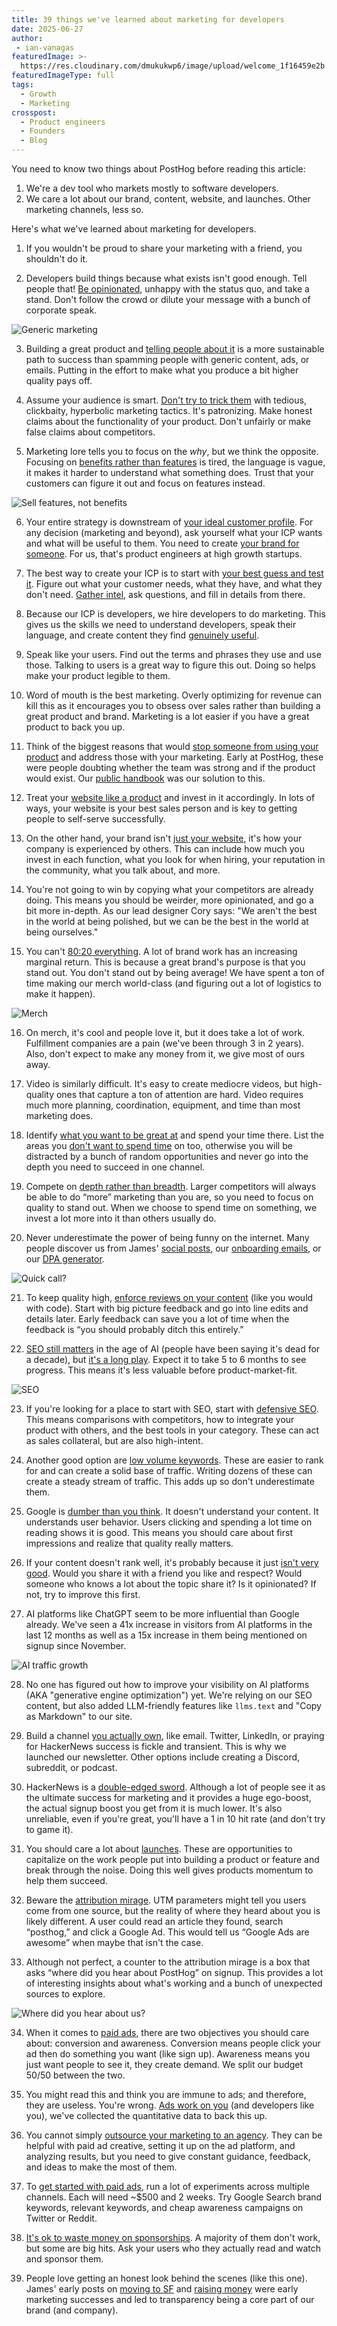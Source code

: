 ```yaml
---
title: 39 things we've learned about marketing for developers
date: 2025-06-27
author:
 - ian-vanagas
featuredImage: >-
  https://res.cloudinary.com/dmukukwp6/image/upload/welcome_1f16459e2b.png
featuredImageType: full
tags:
  - Growth
  - Marketing
crosspost:
  - Product engineers
  - Founders
  - Blog
---
```


You need to know two things about PostHog before reading this article:

1. We're a dev tool who markets mostly to software developers.
2. We care a lot about our brand, content, website, and launches. Other marketing channels, less so.

Here's what we've learned about marketing for developers.

1. If you wouldn't be proud to share your marketing with a friend, you shouldn't do it.

2. Developers build things because what exists isn't good enough. Tell people that! [Be opinionated](/handbook/growth/marketing#1-be-opinionated), unhappy with the status quo, and take a stand. Don't follow the crowd or dilute your message with a bunch of corporate speak.

![Generic marketing](https://res.cloudinary.com/dmukukwp6/image/upload/whathappened_cc03f5e458.png)

3. Building a great product and [telling people about it](/handbook/growth/marketing#2-pull-dont-push) is a more sustainable path to success than spamming people with generic content, ads, or emails. Putting in the effort to make what you produce a bit higher quality pays off. 

4. Assume your audience is smart. [Don't try to trick them](/handbook/growth/marketing#3-no-sneaky-shit) with tedious, clickbaity, hyperbolic marketing tactics. It's patronizing. Make honest claims about the functionality of your product. Don't unfairly or make false claims about competitors.

5. Marketing lore tells you to focus on the *why*, but we think the opposite. Focusing on [benefits rather than features](/founders/features-sell) is tired, the language is vague, it makes it harder to understand what something does. Trust that your customers can figure it out and focus on features instead. 

![Sell features, not benefits](https://res.cloudinary.com/dmukukwp6/image/upload/sellfeatures_b1c7c146f8.png)

6. Your entire strategy is downstream of [your ideal customer profile](/newsletter/ideal-customer-profile-framework#2-your-entire-strategy-is-downstream-of-your-icp). For any decision (marketing and beyond), ask yourself what your ICP wants and what will be useful to them. You need to create [your brand for someone](/blog/brand#you-need-to-create-your-brand-for-someone). For us, that's product engineers at high growth startups.

7. The best way to create your ICP is to start with [your best guess and test it](/newsletter/ideal-customer-profile-framework#3-start-with-your-best-guess-and-test-it). Figure out what your customer needs, what they have, and what they don't need. [Gather intel](/newsletter/ideal-customer-profile-framework#4-gather-intel-every-way-you-can), ask questions, and fill in details from there.

8. Because our ICP is developers, we hire developers to do marketing. This gives us the skills we need to understand developers, speak their language, and create content they find [genuinely useful](/founders/dev-marketing-for-startups).

9. Speak like your users. Find out the terms and phrases they use and use those. Talking to users is a great way to figure this out. Doing so helps make your product legible to them. 

10. Word of mouth is the best marketing. Overly optimizing for revenue can kill this as it encourages you to obsess over sales rather than building a great product and brand. Marketing is a lot easier if you have a great product to back you up.

11. Think of the biggest reasons that would [stop someone from using your product](/blog/brand#what-would-stop-me-from-using-this-thing) and address those with your marketing. Early at PostHog, these were people doubting whether the team was strong and if the product would exist. Our [public handbook](/handbook) was our solution to this.

12. Treat your [website like a product](/handbook/how-we-get-users#we-happily-spend-lots-of-money-on-our-website) and invest in it accordingly. In lots of ways, your website is your best sales person and is key to getting people to self-serve successfully. 

13. On the other hand, your brand isn't [just your website](/blog/brand#your-brand-isnt-just-your-website), it's how your company is experienced by others. This can include how much you invest in each function, what you look for when hiring, your reputation in the community, what you talk about, and more.

14. You're not going to win by copying what your competitors are already doing. This means you should be weirder, more opinionated, and go a bit more in-depth. As our lead designer Cory says: "We aren't the best in the world at being polished, but we can be the best in the world at being ourselves."

15. You can't [80:20 everything](/blog/brand#you-cant-8020-everything). A lot of brand work has an increasing marginal return. This is because a great brand's purpose is that you stand out. You don't stand out by being average! We have spent a ton of time making our merch world-class (and figuring out a lot of logistics to make it happen). 

![Merch](https://res.cloudinary.com/dmukukwp6/image/upload/merch_store_a97f57c226.png)

16. On merch, it's cool and people love it, but it does take a lot of work. Fulfillment companies are a pain (we've been through 3 in 2 years). Also, don't expect to make any money from it, we give most of ours away.

17. Video is similarly difficult. It's easy to create mediocre videos, but high-quality ones that capture a ton of attention are hard. Video requires much more planning, coordination, equipment, and time than most marketing does.

18. Identify [what you want to be great at](/newsletter/b2b-startup-marketing-strategy#1-prioritize-what-you-care-about-) and spend your time there. List the areas you [don't want to spend time](/handbook/growth/marketing#things-we-dont-want-to-spend-time-on) on too, otherwise you will be distracted by a bunch of random opportunities and never go into the depth you need to succeed in one channel. 

19. Compete on [depth rather than breadth](/newsletter/b2b-startup-marketing-strategy#2-compete-on-depth-not-breadth-). Larger competitors will always be able to do “more” marketing than you are, so you need to focus on quality to stand out. When we choose to spend time on something, we invest a lot more into it than others usually do.

20. Never underestimate the power of being funny on the internet. Many people discover us from James' [social posts](http://x.com/james406), our [onboarding emails](https://x.com/stephsmithio/status/1927743711934337510), or our [DPA generator](/dpa).

![Quick call?](https://res.cloudinary.com/dmukukwp6/image/upload/Clean_Shot_2025_07_11_at_11_45_32_2x_e4d049a538.png)

21. To keep quality high, [enforce reviews on your content](/founders/dev-marketing-for-startups#enforce-code-reviews-on-your-content) (like you would with code). Start with big picture feedback and go into line edits and details later. Early feedback can save you a lot of time when the feedback is “you should probably ditch this entirely.”

22. [SEO still matters](/newsletter/seo-for-startups#9-yes-your-startup-still-needs-seo) in the age of AI (people have been saying it's dead for a decade), but [it's a long play](/newsletter/b2b-startup-marketing-strategy#7-invest-in-seo-after-product-market-fit-). Expect it to take 5 to 6 months to see progress. This means it's less valuable before product-market-fit. 

![SEO](https://res.cloudinary.com/dmukukwp6/image/upload/posthog_seo_2bdba1ba71.png)

23. If you're looking for a place to start with SEO, start with [defensive SEO](/newsletter/seo-for-startups#1-start-with-defensive-seo). This means comparisons with competitors, how to integrate your product with others, and the best tools in your category. These can act as sales collateral, but are also high-intent.

24. Another good option are [low volume keywords](/newsletter/seo-for-startups#3-low-volume--a-problem-you-solve--winning). These are easier to rank for and can create a solid base of traffic. Writing dozens of these can create a steady stream of traffic. This adds up so don't underestimate them.

25. Google is [dumber than you think](/newsletter/seo-for-startups#4-google-is-dumber-than-you-think). It doesn't understand your content. It understands user behavior. Users clicking and spending a lot time on reading shows it is good. This means you should care about first impressions and realize that quality really matters. 

26. If your content doesn't rank well, it's probably because it just [isn't very good](/newsletter/seo-for-startups#7-your-great-content-probably-sucks). Would you share it with a friend you like and respect? Would someone who knows a lot about the topic share it? Is it opinionated? If not, try to improve this first. 

27. AI platforms like ChatGPT seem to be more influential than Google already. We've seen a 41x increase in visitors from AI platforms in the last 12 months as well as a 15x increase in them being mentioned on signup since November.

![AI traffic growth](https://res.cloudinary.com/dmukukwp6/image/upload/Clean_Shot_2025_07_11_at_11_51_53_2x_2fb804965d.png)

28. No one has figured out how to improve your visibility on AI platforms (AKA "generative engine optimization") yet. We're relying on our SEO content, but also added LLM-friendly features like `llms.text` and "Copy as Markdown" to our site.

29. Build a channel [you actually own](/newsletter/b2b-startup-marketing-strategy#3-build-a-channel-you-truly-own-), like email. Twitter, LinkedIn, or praying for HackerNews success is fickle and transient. This is why we launched our newsletter. Other options include creating a Discord, subreddit, or podcast. 

30. HackerNews is a [double-edged sword](/founders/dev-marketing-for-startups#hacker-news-is-a-double-edged-sword). Although a lot of people see it as the ultimate success for marketing and it provides a huge ego-boost, the actual signup boost you get from it is much lower. It's also unreliable, even if you're great, you'll have a 1 in 10 hit rate (and don't try to game it).

31. You should care a lot about [launches](/handbook/growth/marketing#things-we-want-to-be-brilliant-at). These are opportunities to capitalize on the work people put into building a product or feature and break through the noise. Doing this well gives products momentum to help them succeed.

32. Beware the [attribution mirage](/founders/dev-marketing-for-startups#beware-the-attribution-mirage). UTM parameters might tell you users come from one source, but the reality of where they heard about you is likely different. A user could read an article they found, search “posthog,” and click a Google Ad. This would tell us “Google Ads are awesome” when maybe that isn't the case. 

33. Although not perfect, a counter to the attribution mirage is a box that asks “where did you hear about PostHog” on signup. This provides a lot of interesting insights about what's working and a bunch of unexpected sources to explore.

![Where did you hear about us?](https://res.cloudinary.com/dmukukwp6/image/upload/Clean_Shot_2025_07_11_at_11_54_04_2x_fe7b5a43e2.png)

34. When it comes to [paid ads](/founders/dev-marketing-paid-ads#all-paid-ads-are-basically-the-same), there are two objectives you should care about: conversion and awareness. Conversion means people click your ad then do something you want (like sign up). Awareness means you just want people to see it, they create demand. We split our budget 50/50 between the two.

35. You might read this and think you are immune to ads; and therefore, they are useless. You're wrong. [Ads work on you](/founders/dev-marketing-paid-ads#paid-ads-dont-work-on-developers) (and developers like you), we've collected the quantitative data to back this up.

36. You cannot simply [outsource your marketing to an agency](/founders/dev-marketing-paid-ads#an-agency-will-solve-all-your-problems). They can be helpful with paid ad creative, setting it up on the ad platform, and analyzing results, but you need to give constant guidance, feedback, and ideas to make the most of them.

37. To [get started with paid ads](/founders/dev-marketing-paid-ads#how-to-get-started-with-paid-ads), run a lot of experiments across multiple channels. Each will need ~$500 and 2 weeks. Try Google Search brand keywords, relevant keywords, and cheap awareness campaigns on Twitter or Reddit. 

38. [It's ok to waste money on sponsorships](/founders/dev-marketing-for-startups#its-ok-to-waste-money-on-sponsorships). A majority of them don't work, but some are big hits. Ask your users who they actually read and watch and sponsor them.

39. People love getting an honest look behind the scenes (like this one). James' early posts on [moving to SF](/blog/moving-to-sf) and [raising money](/blog/raising-3m-for-os) were early marketing successes and led to transparency being a core part of our brand (and company).
